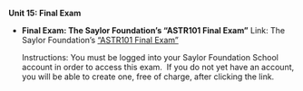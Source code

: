 **Unit 15: Final Exam** <span id="15"></span> 
-   **Final Exam: The Saylor Foundation’s “ASTR101 Final Exam”**
    Link: The Saylor Foundation’s [“ASTR101 Final
    Exam”](http://school.saylor.org/mod/quiz/view.php?id=907)  
      
     Instructions: You must be logged into your Saylor Foundation School
    account in order to access this exam.  If you do not yet have an
    account, you will be able to create one, free of charge, after
    clicking the link.


